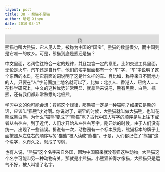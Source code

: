 ```yaml
---
layout: post
title: 38 - 熊猫不是猫
author: 昕煜 Xinyu
date: 2010-03-17
---
```


<iframe src="https://archive.org/embed/slowchinese_201909/Slow_Chinese_038.mp3" width="500" height="30" frameborder="0" webkitallowfullscreen="true" mozallowfullscreen="true" allowfullscreen></iframe>
熊猫也叫大熊猫，它人见人爱，被称为中国的“国宝”。熊猫的数量很少，而中国则是它唯一的故乡。可是，熊猫到底是熊还是猫？

中文里面，名词往往符合一定的规律，并且包含一定的意思。比如交通工具里面，无论是火车、汽车还是自行车，他们的名字里面都有一个“车”字，“车”字说明了这个东西的本质，在它前面的词说明了这是什么样的车。再比如，称呼来自不同地方的人，只要在“人”字前面加上地名就可以了，比如：北京人、香港人、纽约人……在科学研究上，中文的这种优势非常明显，就拿熊来说吧，熊有黑熊、白熊、棕熊，还有我们都非常熟悉的北极熊。

学习中文的你可能会想：按照这个规律，那熊猫一定是一种猫吧？如果它是熊的话，应该叫“猫熊”才对啊。你说对了，最早的时候，大熊猫就叫做大猫熊，也叫花熊或黑白熊。为什么“猫熊”变成了“熊猫”呢？古代中国人写字的顺序是从上往下或者从右往左。到了近代，人们才开始从左往右写字。刚开始的时候，由于人们没有统一，出现了一些错误。据说有一次，动物园有一个标本展览，熊猫标本的牌子上面按照从左往右的顺序写的“猫熊”被人读成“熊猫”。于是，人们都记住了“熊猫”这个名字，久而久之，就成了习惯。

也有人说，“熊猫”这个名字来自外国，因为中国原来就没有猫这种动物。大熊猫这个名字可能和另一种动物有关，那就是小熊猫。小熊猫长得才像猫，大熊猫只是运气不好，被人叫错了名字。

 

